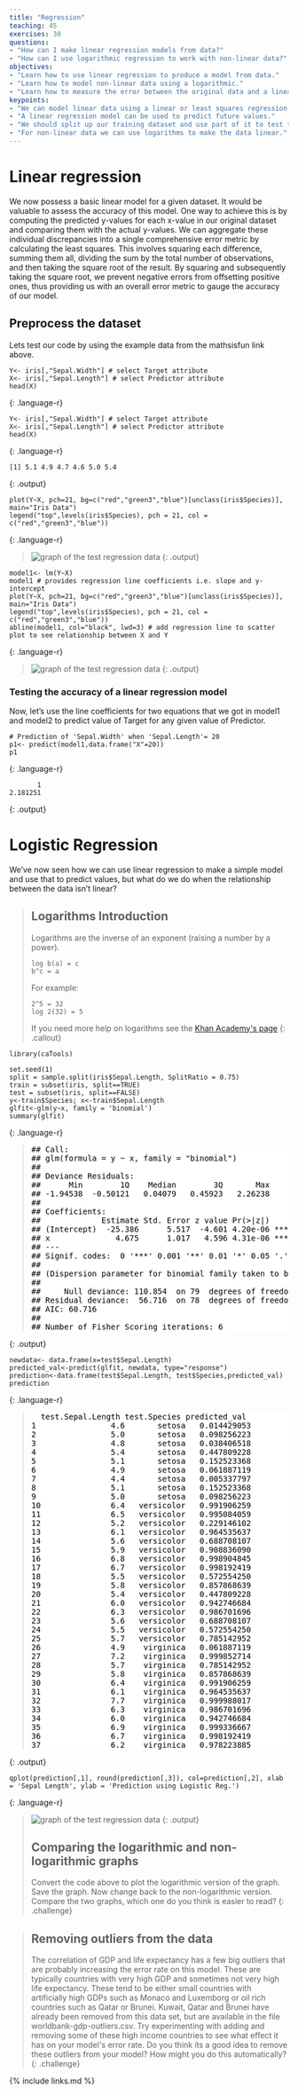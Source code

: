 ```yaml
---
title: "Regression"
teaching: 45
exercises: 30
questions:
- "How can I make linear regression models from data?"
- "How can I use logarithmic regression to work with non-linear data?"
objectives:
- "Learn how to use linear regression to produce a model from data."
- "Learn how to model non-linear data using a logarithmic."
- "Learn how to measure the error between the original data and a linear model."
keypoints:
- "We can model linear data using a linear or least squares regression."
- "A linear regression model can be used to predict future values."
- "We should split up our training dataset and use part of it to test the model."
- "For non-linear data we can use logarithms to make the data linear."
---
```


# Linear regression

We now possess a basic linear model for a given dataset. It would be valuable to assess the accuracy of this model. One way to achieve this is by computing the predicted y-values for each x-value in our original dataset and comparing them with the actual y-values. We can aggregate these individual discrepancies into a single comprehensive error metric by calculating the least squares. This involves squaring each difference, summing them all, dividing the sum by the total number of observations, and then taking the square root of the result. By squaring and subsequently taking the square root, we prevent negative errors from offsetting positive ones, thus providing us with an overall error metric to gauge the accuracy of our model.


## Preprocess the dataset

Lets test our code by using the example data from the mathsisfun link above.

~~~
Y<- iris[,"Sepal.Width"] # select Target attribute
X<- iris[,"Sepal.Length"] # select Predictor attribute
head(X)
~~~
{: .language-r}

~~~
Y<- iris[,"Sepal.Width"] # select Target attribute
X<- iris[,"Sepal.Length"] # select Predictor attribute
head(X)
~~~
{: .language-r}

~~~
[1] 5.1 4.9 4.7 4.6 5.0 5.4
~~~
{: .output}

~~~
plot(Y~X, pch=21, bg=c("red","green3","blue")[unclass(iris$Species)], main="Iris Data")
legend("top",levels(iris$Species), pch = 21, col = c("red","green3","blue")) 

~~~
{: .language-r}
>![graph of the test regression data](../fig/iris_sepal.png)
{: .output}
~~~
model1<- lm(Y~X)
model1 # provides regression line coefficients i.e. slope and y-intercept
plot(Y~X, pch=21, bg=c("red","green3","blue")[unclass(iris$Species)], main="Iris Data")
legend("top",levels(iris$Species), pch = 21, col = c("red","green3","blue")) 
abline(model1, col="black", lwd=3) # add regression line to scatter plot to see relationship between X and Y
~~~
{: .language-r}

>![graph of the test regression data](../fig/iris_y_intercept.png)
{: .output}

### Testing the accuracy of a linear regression model

Now, let’s use the line coefficients for two equations that we got in model1 and model2 to predict value of Target for any given value of Predictor.

~~~
# Prediction of 'Sepal.Width' when 'Sepal.Length'= 20
p1<- predict(model1,data.frame("X"=20))
p1

~~~
{: .language-r}
~~~
       1 
2.181251 
~~~
{: .output}

# Logistic Regression
We’ve now seen how we can use linear regression to make a simple model and use that to predict values, but what do we do when the relationship between the data isn’t linear?

> ## Logarithms Introduction
> Logarithms are the inverse of an exponent (raising a number by a power).
> ```
> log b(a) = c
> b^c = a
> ```
> For example:
> ```
> 2^5 = 32
> log 2(32) = 5
> ```
> If you need more help on logarithms see the [Khan Academy's page](https://www.khanacademy.org/math/algebra2/exponential-and-logarithmic-functions/introduction-to-logarithms/a/intro-to-logarithms)
{: .callout}

~~~
library(caTools)

set.seed(1)
split = sample.split(iris$Sepal.Length, SplitRatio = 0.75)
train = subset(iris, split==TRUE)
test = subset(iris, split==FALSE)
y<-train$Species; x<-train$Sepal.Length
glfit<-glm(y~x, family = 'binomial')
summary(glfit)
~~~
{: .language-r}

><pre style="color: black; background: white;">
>## Call:
>## glm(formula = y ~ x, family = "binomial")
>## 
>## Deviance Residuals: 
>##      Min        1Q    Median        3Q       Max  
>## -1.94538  -0.50121   0.04079   0.45923   2.26238  
>## 
>## Coefficients:
>##             Estimate Std. Error z value Pr(>|z|)    
>## (Intercept)  -25.386      5.517  -4.601 4.20e-06 ***
>## x              4.675      1.017   4.596 4.31e-06 ***
>## ---
>## Signif. codes:  0 '***' 0.001 '**' 0.01 '*' 0.05 '.' 0.1 ' ' 1
>## 
>## (Dispersion parameter for binomial family taken to be 1)
>## 
>##     Null deviance: 110.854  on 79  degrees of freedom
>## Residual deviance:  56.716  on 78  degrees of freedom
>## AIC: 60.716
>## 
>## Number of Fisher Scoring iterations: 6
></pre>
{: .output}


~~~
newdata<- data.frame(x=test$Sepal.Length)
predicted_val<-predict(glfit, newdata, type="response")
prediction<-data.frame(test$Sepal.Length, test$Species,predicted_val)
prediction
~~~
{: .language-r}

><pre style="color: black; background: white;">
>   test.Sepal.Length test.Species predicted_val
>1                4.6       setosa   0.014429053
>2                5.0       setosa   0.098256223
>3                4.8       setosa   0.038406518
>4                5.4       setosa   0.447809228
>5                5.1       setosa   0.152523368
>6                4.9       setosa   0.061887119
>7                4.4       setosa   0.005337797
>8                5.1       setosa   0.152523368
>9                5.0       setosa   0.098256223
>10               6.4   versicolor   0.991906259
>11               6.5   versicolor   0.995084059
>12               5.2   versicolor   0.229146102
>13               6.1   versicolor   0.964535637
>14               5.6   versicolor   0.688708107
>15               5.9   versicolor   0.908836090
>16               6.8   versicolor   0.998904845
>17               6.7   versicolor   0.998192419
>18               5.5   versicolor   0.572554250
>19               5.8   versicolor   0.857868639
>20               5.4   versicolor   0.447809228
>21               6.0   versicolor   0.942746684
>22               6.3   versicolor   0.986701696
>23               5.6   versicolor   0.688708107
>24               5.5   versicolor   0.572554250
>25               5.7   versicolor   0.785142952
>26               4.9    virginica   0.061887119
>27               7.2    virginica   0.999852714
>28               5.7    virginica   0.785142952
>29               5.8    virginica   0.857868639
>30               6.4    virginica   0.991906259
>31               6.1    virginica   0.964535637
>32               7.7    virginica   0.999988017
>33               6.3    virginica   0.986701696
>34               6.0    virginica   0.942746684
>35               6.9    virginica   0.999336667
>36               6.7    virginica   0.998192419
>37               6.2    virginica   0.978223885
></pre>
{: .output}

~~~
qplot(prediction[,1], round(prediction[,3]), col=prediction[,2], xlab = 'Sepal Length', ylab = 'Prediction using Logistic Reg.')
~~~
{: .language-r}

>![graph of the test regression data](../fig/logethrimic_chart.png)
{: .output}
> ## Comparing the logarithmic and non-logarithmic graphs
>
> Convert the code above to plot the logarithmic version of the graph.
> Save the graph.
> Now change back to the non-logarithmic version.
> Compare the two graphs, which one do you think is easier to read?
{: .challenge}


> ## Removing outliers from the data
> The correlation of GDP and life expectancy has a few big outliers that are probably increasing the error rate on this model. These are typically countries with very high GDP and sometimes not very high life expectancy. These tend to be either small countries with artificially high GDPs such as Monaco and Luxemborg or oil rich countries such as Qatar or Brunei. Kuwait, Qatar and Brunei have already been removed from this data set, but are available in the file worldbank-gdp-outliers.csv. Try experimenting with adding and removing some of these high income countries to see what effect it has on your model's error rate.
> Do you think its a good idea to remove these outliers from your model?
> How might you do this automatically?
{: .challenge}

{% include links.md %}
